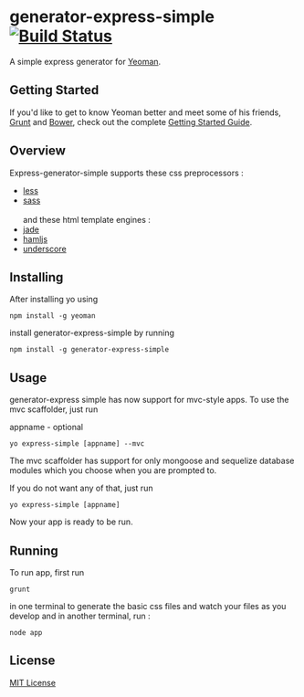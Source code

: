 # generator-express-simple [![Build Status](https://secure.travis-ci.org/ngenerio/generator-express-simple.png?branch=master)](https://travis-ci.org/ngenerio/generator-express-simple)

A simple express generator for [Yeoman](http://yeoman.io).


## Getting Started

If you'd like to get to know Yeoman better and meet some of his friends, [Grunt](http://gruntjs.com) and [Bower](http://bower.io), check out the complete [Getting Started Guide](https://github.com/yeoman/yeoman/wiki/Getting-Started).

## Overview
Express-generator-simple supports these css preprocessors :
- [less](lesscss.org)
- [sass](sass-lang.com)
<br></br>and these html template engines :
- [jade](http://jade-lang.com)
- [hamljs](https://github.com/visionmedia/haml.js)
- [underscore](http://documentcloud.github.io/underscore/#template)

## Installing

After installing yo using

```shell
npm install -g yeoman
```

install generator-express-simple by running

```shell
npm install -g generator-express-simple
```

## Usage
generator-express simple has now support  for mvc-style apps.
To use the mvc scaffolder, just run

appname - optional

```shell
yo express-simple [appname] --mvc
```

The mvc scaffolder has support for only mongoose and sequelize database modules which you choose when you are prompted to.

If you do not want any of that, just run

```shell
yo express-simple [appname]
```
Now your app is ready to be run.

## Running
To run app, first run

```shell
grunt
```
in one terminal to generate the basic css files and watch your files as you develop and in another terminal, run :

```shell
node app
``` 

## License

[MIT License](http://en.wikipedia.org/wiki/MIT_License)

